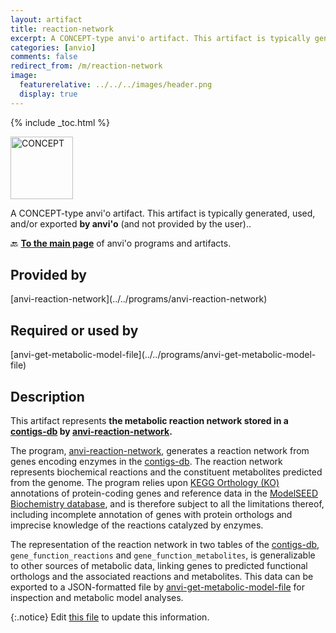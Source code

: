 ```yaml
---
layout: artifact
title: reaction-network
excerpt: A CONCEPT-type anvi'o artifact. This artifact is typically generated, used, and/or exported by anvi'o (and not provided by the user)..
categories: [anvio]
comments: false
redirect_from: /m/reaction-network
image:
  featurerelative: ../../../images/header.png
  display: true
---
```



{% include _toc.html %}


<img src="../../images/icons/CONCEPT.png" alt="CONCEPT" style="width:100px; border:none" />

A CONCEPT-type anvi'o artifact. This artifact is typically generated, used, and/or exported **by anvi'o** (and not provided by the user)..

🔙 **[To the main page](../../)** of anvi'o programs and artifacts.

## Provided by


<p style="text-align: left" markdown="1"><span class="artifact-p">[anvi-reaction-network](../../programs/anvi-reaction-network)</span></p>


## Required or used by


<p style="text-align: left" markdown="1"><span class="artifact-r">[anvi-get-metabolic-model-file](../../programs/anvi-get-metabolic-model-file)</span></p>


## Description

This artifact represents **the metabolic reaction network stored in a <span class="artifact-n">[contigs-db](/help/main/artifacts/contigs-db)</span> by <span class="artifact-p">[anvi-reaction-network](/help/main/programs/anvi-reaction-network)</span>.**

The program, <span class="artifact-p">[anvi-reaction-network](/help/main/programs/anvi-reaction-network)</span>, generates a reaction network from genes encoding enzymes in the <span class="artifact-n">[contigs-db](/help/main/artifacts/contigs-db)</span>. The reaction network represents biochemical reactions and the constituent metabolites predicted from the genome. The program relies upon [KEGG Orthology (KO)](https://www.genome.jp/kegg/ko.html) annotations of protein-coding genes and reference data in the [ModelSEED Biochemistry database](https://github.com/ModelSEED/ModelSEEDDatabase), and is therefore subject to all the limitations thereof, including incomplete annotation of genes with protein orthologs and imprecise knowledge of the reactions catalyzed by enzymes.

The representation of the reaction network in two tables of the <span class="artifact-n">[contigs-db](/help/main/artifacts/contigs-db)</span>, `gene_function_reactions` and `gene_function_metabolites`, is generalizable to other sources of metabolic data, linking genes to predicted functional orthologs and the associated reactions and metabolites. This data can be exported to a JSON-formatted file by <span class="artifact-p">[anvi-get-metabolic-model-file](/help/main/programs/anvi-get-metabolic-model-file)</span> for inspection and metabolic model analyses.


{:.notice}
Edit [this file](https://github.com/merenlab/anvio/tree/master/anvio/docs/artifacts/reaction-network.md) to update this information.

